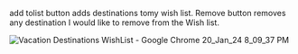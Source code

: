 add tolist button adds destinations tomy wish list.
Remove button removes any destination I would like to remove from the Wish list.

![Vacation Destinations WishList - Google Chrome 20_Jan_24 8_09_37 PM](https://github.com/sarramouadeb/vacation-destination/assets/143343635/ae6c1a08-68fc-46d0-bae0-399bedfaf2d5)
